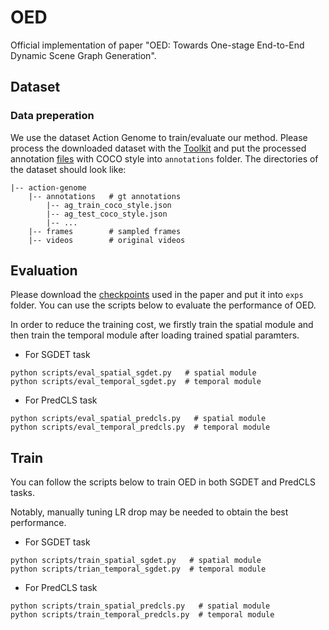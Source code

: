 # OED
Official implementation of paper "OED: Towards One-stage End-to-End Dynamic Scene Graph Generation".

## Dataset
### Data preperation
We use the dataset Action Genome to train/evaluate our method. 
Please process the downloaded dataset with the [Toolkit](https://github.com/JingweiJ/ActionGenome) and put the processed annotation [files](https://drive.google.com/drive/folders/1tdfAyYm8GGXtO2okAoH1WgVHVOTl1QYe?usp=share_link) with COCO style into `annotations` folder. 
The directories of the dataset should look like:
```
|-- action-genome
    |-- annotations   # gt annotations
        |-- ag_train_coco_style.json
        |-- ag_test_coco_style.json
        |-- ...
    |-- frames        # sampled frames
    |-- videos        # original videos
```

## Evaluation
Please download the [checkpoints](https://drive.google.com/drive/folders/12zh9ocGmbV8aOFPzUfp8ezP0pMTlpzJl?usp=sharing) used in the paper and put it into `exps` folder.
You can use the scripts below to evaluate the performance of OED.

In order to reduce the training cost, we firstly train the spatial module and then train the temporal module after loading trained spatial paramters.
+ For SGDET task
```
python scripts/eval_spatial_sgdet.py   # spatial module
python scripts/eval_temporal_sgdet.py  # temporal module
```
+ For PredCLS task
```
python scripts/eval_spatial_predcls.py   # spatial module
python scripts/eval_temporal_predcls.py  # temporal module
```

## Train
You can follow the scripts below to train OED in both SGDET and PredCLS tasks.

Notably, manually tuning LR drop may be needed to obtain the best performance.
+ For SGDET task
```
python scripts/train_spatial_sgdet.py   # spatial module
python scripts/trian_temporal_sgdet.py  # temporal module
```
+ For PredCLS task
```
python scripts/train_spatial_predcls.py   # spatial module
python scripts/train_temporal_predcls.py  # temporal module
```
